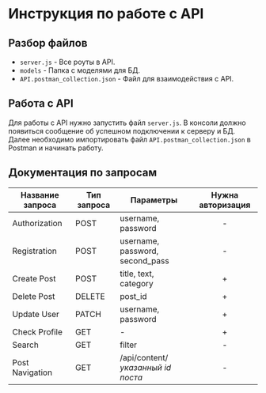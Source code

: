 # Инструкция по работе с API


## Разбор файлов
* `server.js` - Все роуты в API.
* `models` - Папка с моделями для БД.
* `API.postman_collection.json` - Файл для взаимодействия с API.

## Работа с API
Для работы с API нужно запустить файл `server.js`. В консоли должно появиться сообщение об успешном подключении к серверу и БД. Далее необходимо импортировать файл `API.postman_collection.json` в Postman и начинать работу.


## Документация по запросам

<table>
    <thead>
        <tr>
            <th>Название запроса</th>
            <th>Тип запроса</th>
            <th>Параметры</th>
            <th>Нужна авторизация</th>
        </tr>
    </thead>
    <tbody>
        <tr>
            <td>Authorization</td>
            <td>POST</td>
            <td>username, password</td>
            <td style="text-align:center">-</td>
        </tr>
        <tr>
            <td>Registration</td>
            <td>POST</td>
            <td>username, password, second_pass</td>
            <td style="text-align:center">-</td>
        </tr>
        <tr>
            <td>Create Post</td>
            <td>POST</td>
            <td>title, text, category</td>
            <td style="text-align:center">+</td>
        </tr>
        <tr>
            <td>Delete Post</td>
            <td>DELETE</td>
            <td>post_id</td>
            <td style="text-align:center">+</td>
        </tr>
        <tr>
            <td>Update User</td>
            <td>PATCH</td>
            <td>username, password</td>
            <td style="text-align:center">+</td>
        </tr>
        <tr>
            <td>Check Profile</td>
            <td>GET</td>
            <td>-</td>
            <td style="text-align:center">+</td>
        </tr>
        <tr>
            <td>Search</td>
            <td>GET</td>
            <td>filter</td>
            <td style="text-align:center">-</td>
        </tr>
        <tr>
            <td>Post Navigation</td>
            <td>GET</td>
            <td>/api/content/<em>указанный id поста</em></td>
            <td style="text-align:center">-</td>
        </tr>
        
</table>
